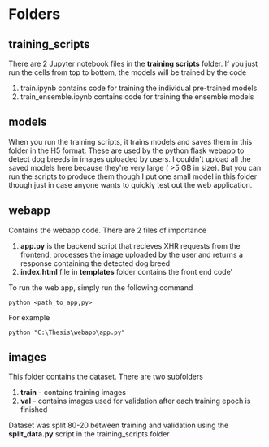 
# Folders

## training_scripts
There are 2 Jupyter notebook files in the **training scripts** folder. If you just run the cells from top to bottom, the models will be trained by the code
1) train.ipynb contains code for training the individual pre-trained models
2) train_ensemble.ipynb contains code for training the ensemble models

## models
When you run the training scripts, it trains models and saves them in this folder in the H5 format. These are used by the python flask webapp to detect dog breeds in images uploaded by users.
I couldn't upload all the saved models here because they're very large ( >5 GB in size). But you can run the scripts to produce them though
I put one small model in this folder though just in case anyone wants to quickly test out the web application.

## webapp
Contains the webapp code. There are 2 files of importance
1) **app.py** is the backend script that recieves XHR requests from the frontend, processes the image uploaded by the user and returns a response containing the detected dog breed
2) **index.html** file in **templates** folder contains the front end code'

To run the web app, simply run the following command
```
python <path_to_app,py>
```

For example
```
python "C:\Thesis\webapp\app.py"
```

## images
This folder contains the dataset. There are two subfolders
1) **train** - contains training images
2) **val** - contains images used for validation after each training epoch is finished

Dataset was split 80-20 between training and validation using the **split_data.py** script in the training_scripts folder




   
